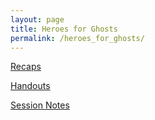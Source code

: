```yaml
---
layout: page
title: Heroes for Ghosts
permalink: /heroes_for_ghosts/
---
```


<p><a href="recaps">Recaps</a></p>
<p><a href="handouts">Handouts</a></p>
<p><a href="sessions">Session Notes</a></p>
